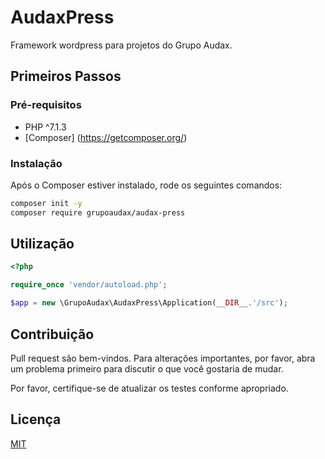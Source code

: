 # AudaxPress

Framework wordpress para projetos do Grupo Audax.

## Primeiros Passos

### Pré-requisitos

* PHP ^7.1.3
* [Composer] (https://getcomposer.org/)

### Instalação

Após o Composer estiver instalado, rode os seguintes comandos:

```bash
composer init -y
composer require grupoaudax/audax-press
```

## Utilização

```php
<?php

require_once 'vendor/autoload.php';

$app = new \GrupoAudax\AudaxPress\Application(__DIR__.'/src');

```

## Contribuição
Pull request são bem-vindos. Para alterações importantes, por favor, abra um problema primeiro para discutir o que você gostaria de mudar.

Por favor, certifique-se de atualizar os testes conforme apropriado.

## Licença
[MIT](https://choosealicense.com/licenses/mit/)